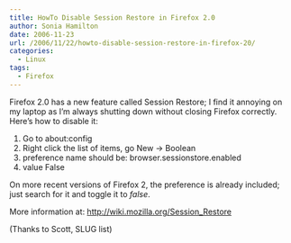 ```yaml
---
title: HowTo Disable Session Restore in Firefox 2.0
author: Sonia Hamilton
date: 2006-11-23
url: /2006/11/22/howto-disable-session-restore-in-firefox-20/
categories:
  - Linux
tags:
  - Firefox
---
```

Firefox 2.0 has a new feature called Session Restore; I find it annoying on my laptop as I&#8217;m always shutting down without closing Firefox correctly. Here&#8217;s how to disable it:

  1. Go to about:config
  2. Right click the list of items, go New -> Boolean
  3. preference name should be: browser.sessionstore.enabled
  4. value False

On more recent versions of Firefox 2, the preference is already included; just search for it and toggle it to *false*.

More information at: <http://wiki.mozilla.org/Session_Restore>

(Thanks to Scott, SLUG list)
